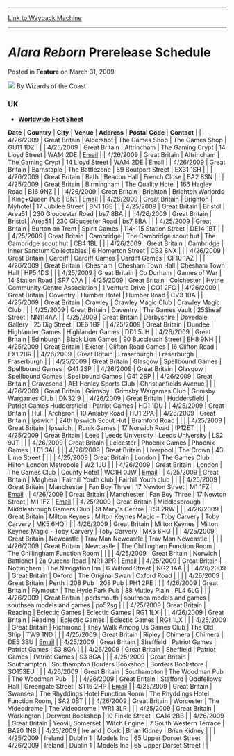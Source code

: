 
---
[Link to Wayback Machine](https://web.archive.org/web/20211208040637/https://magic.wizards.com/en/articles/archive/feature/alara-reborn-prerelease-schedule-2009-03-31-2)

[_metadata_:wayback_url]:- "https://magic.wizards.com/en/articles/archive/feature/alara-reborn-prerelease-schedule-2009-03-31-2"
[_metadata_:wayback_raw_url]:- "https://web.archive.org/web/20211208040637id_/https://magic.wizards.com/en/articles/archive/feature/alara-reborn-prerelease-schedule-2009-03-31-2"
[_metadata_:wayback_capture_timestamp]:- "2021-12-08 04:06:37+00:00"
[_metadata_:description]:- "UKWorldwide Fact Sheet DateCountryCityVenueAddressPostal CodeContact 4/26/2009Great BritainAldershotThe Games ShopThe Games ShopGU11 1DZ 4/25/2009Great BritainAltrinchamThe Gaming Crypt14 Lloyd StreetWA14 2DEEmail 4/26/2009Great BritainAltrinchamThe Gaming Crypt14 Lloyd StreetWA14 2DEEmail 4/26/2009Great BritainBarnstapleThe Battlezone59 Boutport StreetEX31 1SH 4/26/2009Great"
[_metadata_:generator]:- "Drupal 7 (http://drupal.org)"
[_metadata_:publish_date]:- "2009-03-31"
---


*Alara Reborn* Prerelease Schedule
==================================



 Posted in **Feature**
 on March 31, 2009 






![](https://media.magic.wizards.com/styles/auth_small/public/images/person/wizards_author.jpg)
By Wizards of the Coast











### UK

* **[Worldwide Fact Sheet](http://archive.wizards.com/Magic/TCG/Events.aspx?x=mtgcom/events/prerelease-facts)**



 **Date** | **Country** | **City** | **Venue** | **Address** | **Postal Code** | **Contact** |
| 4/26/2009 | Great Britain | Aldershot | The Games Shop | The Games Shop | GU11 1DZ |  |
| 4/25/2009 | Great Britain | Altrincham | The Gaming Crypt | 14 Lloyd Street | WA14 2DE | [Email](mailto:sales@thegamingcrypt.com) |
| 4/26/2009 | Great Britain | Altrincham | The Gaming Crypt | 14 Lloyd Street | WA14 2DE | [Email](mailto:sales@thegamingcrypt.com) |
| 4/26/2009 | Great Britain | Barnstaple | The Battlezone | 59 Boutport Street | EX31 1SH |  |
| 4/26/2009 | Great Britain | Bath | Beacon Hall | French Close | BA2 8SN |  |
| 4/25/2009 | Great Britain | Birmingham | The Quality Hotel | 166 Hagley Road | B16 9NZ |  |
| 4/26/2009 | Great Britain | Brighton | Brighton Warlords | King+Queen Pub | BN1 | [Email](mailto:day67@hotmail.com) |
| 4/26/2009 | Great Britain | Brighton | Myhotel | 17 Jubilee Street | BN1 1GE |  |
| 4/25/2009 | Great Britain | Bristol | Area51 | 230 Gloucester Road | bs7 8BA |  |
| 4/26/2009 | Great Britain | Bristol | Area51 | 230 Gloucester Road | bs7 8BA |  |
| 4/25/2009 | Great Britain | Burton on Trent | Spirit Games | 114-115 Station Street | DE14 1BT |  |
| 4/25/2009 | Great Britain | Cambridge | The Cambridge scout hut | The Cambridge scout hut | CB4 1BL |  |
| 4/26/2009 | Great Britain | Cambridge | Inner Sanctum Collectables | 6 Homerton Street | CB2 8NX |  |
| 4/26/2009 | Great Britain | Cardiff | Cardiff Games | Cardiff Games | CF10 1AZ |  |
| 4/26/2009 | Great Britain | Chesham | Chesham Town Hall | Chesham Town Hall | HP5 1DS |  |
| 4/25/2009 | Great Britain | Co Durham | Games of War | 14 Station Road | SR7 0AA |
| 4/25/2009 | Great Britain | Colchester | Hythe Community Centre Association | 1 Ventura Drive | CO1 2FG |
| 4/26/2009 | Great Britain | Coventry | Humber Hotel | Humber Road | CV3 1BA |
| 4/25/2009 | Great Britain | Crawley | Crawley Magic Club | Crawley Magic Club |  |
| 4/25/2009 | Great Britain | Daventry | The Games Vault | 25Sheaf Street | NN114AA |
| 4/25/2009 | Great Britain | Derbyshire | Dovedale Gallery | 25 Dig Street | DE6 1GF |
| 4/25/2009 | Great Britain | Dundee | Highlander Games | Highlander Games | DD1 5JH |
| 4/26/2009 | Great Britain | Edinburgh | Black Lion Games | 90 Buccleuch Street | EH8 9NH |
| 4/25/2009 | Great Britain | Exeter | Clifton Road Games | 16 Clifton Road | EX1 2BR |
| 4/26/2009 | Great Britain | Fraserburgh | Fraserburgh | Fraserburgh |  |
| 4/25/2009 | Great Britain | Glasgow | Spellbound Games | Spellbound Games | G41 2SP |
| 4/26/2009 | Great Britain | Glasgow | Spellbound Games | Spellbound Games | G41 2SP |
| 4/26/2009 | Great Britain | Gravesend | AEI Henley Sports Club | Christianfields Avenue |  |
| 4/26/2009 | Great Britain | Grimsby | Grimsby Wargames Club | Grimsby Wargames Club | DN32 9 |
| 4/26/2009 | Great Britain | Huddersfield | Patriot Games Huddersfield | Patriot Games | HD1 1DU |
| 4/25/2009 | Great Britain | Hull | Archeron | 10 Anlaby Road | HU1 2PA |
| 4/26/2009 | Great Britain | Ipswich | 24th Ipswich Scout Hut | Bramford Road |  |  |
| 4/25/2009 | Great Britain | Ipswich,  | Runik Games | 17 Norwich Road | IP12ET |  |
| 4/25/2009 | Great Britain | Leed | Leeds University | Leeds University | LS2 9JT |  |
| 4/26/2009 | Great Britain | Leicester | Phoenix Games | Phoenix Games | LE1 3AL |  |
| 4/26/2009 | Great Britain | Liverpool | The Crown | 43 Lime Street |  |  |
| 4/25/2009 | Great Britain | London | The Games Club | Hilton London Metropole | W2 1JU |  |
| 4/26/2009 | Great Britain | London | The Games Club | County Hotel | WC1H 0JW | [Email](mailto:play@thegamesclub.org) |
| 4/25/2009 | Great Britain | Maghera | Fairhill Youth club | Fairhill Youth club |  |  |
| 4/25/2009 | Great Britain | Manchester | Fan Boy Three | 17 Newton Street | M1 1FZ | [Email](mailto:dave@fanboy3.co.uk) |
| 4/26/2009 | Great Britain | Manchester | Fan Boy Three | 17 Newton Street | M1 1FZ | [Email](mailto:dave@fanboy3.co.uk) |
| 4/25/2009 | Great Britain | Middlesbrough | Middlesbrough Gamers Club | St Mary's Centre | TS1 2RW |  |
| 4/26/2009 | Great Britain | Milton Keynes | Milton Keynes Magic - Toby Carvery | Toby Carvery | MK5 6HQ |  |
| 4/26/2009 | Great Britain | Milton Keynes | Milton Keynes Magic - Toby Carvery | Toby Carvery | MK5 6HQ |  |
| 4/25/2009 | Great Britain | Newcastle | Trav Man Newcastle | Trav Man Newcastle |  |  |
| 4/26/2009 | Great Britain | Newcastle | The Chillingham Function Room | The Chillingham Function Room |  |  |
| 4/25/2009 | Great Britain | Norwich | Battlenet | 2a Queens Road | NR1 3PR | [Email](mailto:battlenet.uk@googlemail.com) |
| 4/25/2009 | Great Britain | Nottingham | The Navigation Inn | 6 Wilford Street | NG2 1AA |  |
| 4/26/2009 | Great Britain | Oxford | The Original Swan | Oxford Road |  |  |
| 4/26/2009 | Great Britain | Perth | 208 Pub | 208 Pub | PH1 2PE |  |
| 4/26/2009 | Great Britain | Plymouth | The Hyde Park Pub | 88 Mutley Plain | PL4 6LG |  |
| 4/26/2009 | Great Britain | portsmouth | southsea models and games | southsea models and games | po52sg |  |
| 4/25/2009 | Great Britain | Reading | Eclectic Games | Eclectic Games | RG1 1LX |  |
| 4/26/2009 | Great Britain | Reading | Eclectic Games | Eclectic Games | RG1 1LX |  |
| 4/25/2009 | Great Britain | Richmond | They Walk Among Us Games Club | The Old Ship | TW9 1ND |  |
| 4/25/2009 | Great Britain | Ripley | Chimera | Chimera | DE5 3BU | [Email](mailto:chimeraccg@googlemail.com) |
| 4/25/2009 | Great Britain | Sheffield | Patriot Games | Patriot Games | S3 8GA |  |
| 4/26/2009 | Great Britain | Sheffield | Patriot Games | Patriot Games | S3 8GA |  |
| 4/25/2009 | Great Britain | Southampton | Southampton Borders Bookshop | Borders Bookstore | SO153EU |  |
| 4/26/2009 | Great Britain | Southampton | The Woodman Pub | The Woodman Pub |  |  |
| 4/26/2009 | Great Britain | Stafford | Oddfellows Hall | Greengate Street | ST16 2HP | [Email](mailto:stephen.avann@ntlworld.com) |
| 4/25/2009 | Great Britain | Swansea | The Rhyddings Hotel Function Room | The Rhyddings Hotel Function Room, | SA2 0BT |  |
| 4/26/2009 | Great Britain | Worcester | The Videodrome | The Videodrome | WR1 3LR |  |
| 4/25/2009 | Great Britain | Workington | Derwent Bookshop | 10 Finkle Street | CA14 2BB |
| 4/26/2009 | Great Britain | Yeovil, Somerset | Witch Engine | 7 South Western Terrace | BA20 1NB |
| 4/25/2009 | Ireland | Cork | Brian Kidney | Brian Kidney |  |
| 4/25/2009 | Ireland | Dublin 1 | Models Inc | 65 Upper Dorset Street |  |
| 4/26/2009 | Ireland | Dublin 1 | Models Inc | 65 Upper Dorset Street |  |








